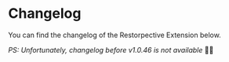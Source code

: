 # Changelog

You can find the changelog of the Restorpective Extension below.

_PS: Unfortunately, changelog before v1.0.46 is not available_ 🤦‍♂️
